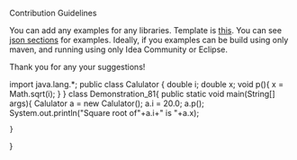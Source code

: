 Contribution Guidelines

You can add any examples for any libraries. Template is [this](https://github.com/Vedenin/useful-java-links/tree/master/helloworlds/9.9-template). 
You can see [json sections](https://github.com/Vedenin/useful-java-links/tree/master/helloworlds/3.8-json) for examples. 
Ideally, if you examples can be build using only maven, and running using only Idea Community or Eclipse.    

Thank you for any your suggestions!
 
 import java.lang.*;
public class Calulator {
    double i;
    double x;
    void p(){
        x = Math.sqrt(i);
    }
}
class Demonstration_81{
    public static void main(String[] args){
        Calulator a = new Calulator();
        a.i = 20.0;
        a.p();
        System.out.println("Square root of"+a.i+" is "+a.x);

    }
}
